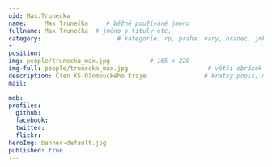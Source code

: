 ```yaml
---
uid: Max.Trunecka
name:     Max Trunečka     # běžně používáné jméno
fullname: Max Trunečka  # jméno s tituly etc.
category:                     # kategorie: rp, praha, vary, hradec, jmk, senat
- 
position:
img: people/trunecka_max.jpg           # 165 x 220
img-full: people/trunecka_max.jpg                      # větší obrázek zobrazený na podrobném profilu
description: Člen KS Olomouckého kraje                # kratký popis, max 160 znaků
mail:

mob:         
profiles:
  github:
  facebook:       
  twitter:        
  flickr:       
heroImg: banner-default.jpg
published: true
---
```

